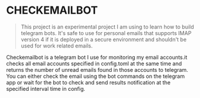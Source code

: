 # CHECKEMAILBOT

> This project is an experimental project I am using to learn how to build telegram bots. It's safe to use for personal
> emails that supports IMAP version 4
> if it is deployed in a secure environment and shouldn't be used for work related emails.

Checkemailbot is a telegram bot I use for monitoring my email accounts.it checks all email accounts specified in
config.toml at the same time and returns the number of unread emails found in those accounts to telegram. You can
either check
the email using the bot commands on the telegram app or wait for the bot to check and send results notification at the
specified interval
time in config.

